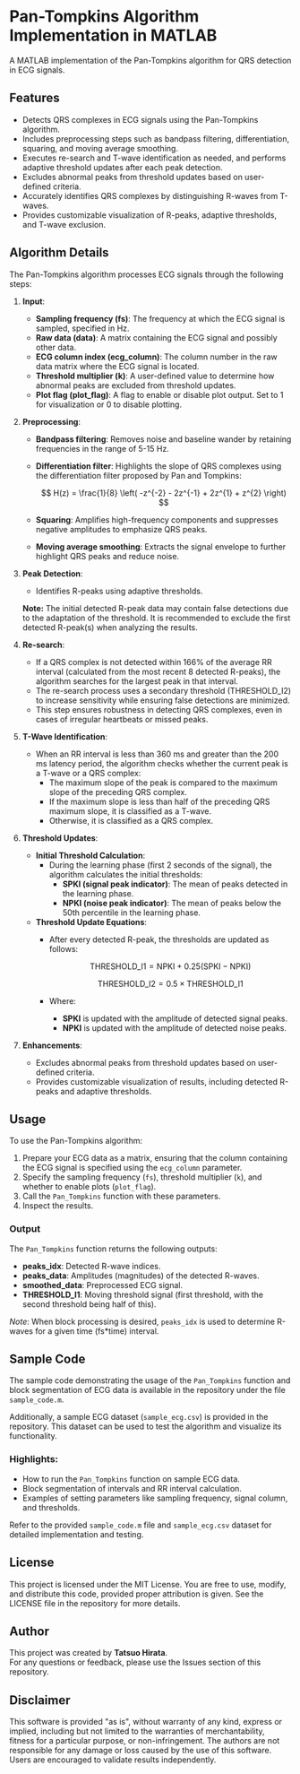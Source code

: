 # Pan-Tompkins Algorithm Implementation in MATLAB

A MATLAB implementation of the Pan-Tompkins algorithm for QRS detection in ECG signals.

## Features

- Detects QRS complexes in ECG signals using the Pan-Tompkins algorithm.
- Includes preprocessing steps such as bandpass filtering, differentiation, squaring, and moving average smoothing.
- Executes re-search and T-wave identification as needed, and performs adaptive threshold updates after each peak detection.
- Excludes abnormal peaks from threshold updates based on user-defined criteria.
- Accurately identifies QRS complexes by distinguishing R-waves from T-waves.
- Provides customizable visualization of R-peaks, adaptive thresholds, and T-wave exclusion.

## Algorithm Details

The Pan-Tompkins algorithm processes ECG signals through the following steps:

1. **Input**:
   - **Sampling frequency (fs)**: The frequency at which the ECG signal is sampled, specified in Hz.
   - **Raw data (data)**: A matrix containing the ECG signal and possibly other data.
   - **ECG column index (ecg_column)**: The column number in the raw data matrix where the ECG signal is located.
   - **Threshold multiplier (k)**: A user-defined value to determine how abnormal peaks are excluded from threshold updates.
   - **Plot flag (plot_flag)**: A flag to enable or disable plot output. Set to 1 for visualization or 0 to disable plotting.

2. **Preprocessing**:
   - **Bandpass filtering**: Removes noise and baseline wander by retaining frequencies in the range of 5-15 Hz.
   - **Differentiation filter**: Highlights the slope of QRS complexes using the differentiation filter proposed by Pan and Tompkins:

     $$
     H(z) = \frac{1}{8} \left( -z^{-2} - 2z^{-1} + 2z^{1} + z^{2} \right)
     $$

   - **Squaring**: Amplifies high-frequency components and suppresses negative amplitudes to emphasize QRS peaks.
   - **Moving average smoothing**: Extracts the signal envelope to further highlight QRS peaks and reduce noise.

3. **Peak Detection**:
   - Identifies R-peaks using adaptive thresholds.

   **Note:** The initial detected R-peak data may contain false detections due to the adaptation of the threshold. It is recommended to exclude the first detected R-peak(s) when analyzing the results.

4. **Re-search**:
   - If a QRS complex is not detected within 166% of the average RR interval (calculated from the most recent 8 detected R-peaks), the algorithm searches for the largest peak in that interval.
   - The re-search process uses a secondary threshold (THRESHOLD_I2) to increase sensitivity while ensuring false detections are minimized.
   - This step ensures robustness in detecting QRS complexes, even in cases of irregular heartbeats or missed peaks.

5. **T-Wave Identification**:
   - When an RR interval is less than 360 ms and greater than the 200 ms latency period, the algorithm checks whether the current peak is a T-wave or a QRS complex:
     - The maximum slope of the peak is compared to the maximum slope of the preceding QRS complex.
     - If the maximum slope is less than half of the preceding QRS maximum slope, it is classified as a T-wave.
     - Otherwise, it is classified as a QRS complex.

6. **Threshold Updates**:
   - **Initial Threshold Calculation**:
     - During the learning phase (first 2 seconds of the signal), the algorithm calculates the initial thresholds:
       - **SPKI (signal peak indicator)**: The mean of peaks detected in the learning phase.
       - **NPKI (noise peak indicator)**: The mean of peaks below the 50th percentile in the learning phase.
   - **Threshold Update Equations**:
     - After every detected R-peak, the thresholds are updated as follows:

       $$
       \text{THRESHOLD\_I1} = \text{NPKI} + 0.25 (\text{SPKI} - \text{NPKI})
       $$

       $$
       \text{THRESHOLD\_I2} = 0.5 \times \text{THRESHOLD\_I1}
       $$

     - Where:
       - **SPKI** is updated with the amplitude of detected signal peaks.
       - **NPKI** is updated with the amplitude of detected noise peaks.

7. **Enhancements**:
   - Excludes abnormal peaks from threshold updates based on user-defined criteria.
   - Provides customizable visualization of results, including detected R-peaks and adaptive thresholds.

## Usage

To use the Pan-Tompkins algorithm:

1. Prepare your ECG data as a matrix, ensuring that the column containing the ECG signal is specified using the `ecg_column` parameter.
2. Specify the sampling frequency (`fs`), threshold multiplier (`k`), and whether to enable plots (`plot_flag`).
3. Call the `Pan_Tompkins` function with these parameters.
4. Inspect the results.

### Output

The `Pan_Tompkins` function returns the following outputs:

- **peaks_idx**: Detected R-wave indices.
- **peaks_data**: Amplitudes (magnitudes) of the detected R-waves.
- **smoothed_data**: Preprocessed ECG signal.
- **THRESHOLD_I1**: Moving threshold signal (first threshold, with the second threshold being half of this).

*Note*: When block processing is desired, `peaks_idx` is used to determine R-waves for a given time (fs*time) interval.

## Sample Code

The sample code demonstrating the usage of the `Pan_Tompkins` function and block segmentation of ECG data is available in the repository under the file `sample_code.m`.

Additionally, a sample ECG dataset (`sample_ecg.csv`) is provided in the repository. This dataset can be used to test the algorithm and visualize its functionality.

### Highlights:
- How to run the `Pan_Tompkins` function on sample ECG data.
- Block segmentation of intervals and RR interval calculation.
- Examples of setting parameters like sampling frequency, signal column, and thresholds.

Refer to the provided `sample_code.m` file and `sample_ecg.csv` dataset for detailed implementation and testing.

## License

This project is licensed under the MIT License. You are free to use, modify, and distribute this code, provided proper attribution is given. See the LICENSE file in the repository for more details.

## Author

This project was created by **Tatsuo Hirata**.  
For any questions or feedback, please use the Issues section of this repository.

## Disclaimer

This software is provided "as is", without warranty of any kind, express or implied, including but not limited to the warranties of merchantability, fitness for a particular purpose, or non-infringement. The authors are not responsible for any damage or loss caused by the use of this software. Users are encouraged to validate results independently.
